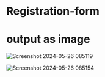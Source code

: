 # Registration-form

# output as image
![Screenshot 2024-05-26 085119](https://github.com/Anmol-c0der/Registration-form/assets/142788624/9c9d2647-b5b0-4f32-ab9d-58de3fd49d20)

![Screenshot 2024-05-26 085154](https://github.com/Anmol-c0der/Registration-form/assets/142788624/b9a55ac7-d044-4532-aefd-d11f1c3f442e)
